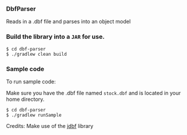 ### DbfParser

Reads in a .dbf file and parses into an object model

### Build the library into a `JAR` for use.

```
$ cd dbf-parser
$ ./gradlew clean build
```

### Sample code

To run sample code:

Make sure you have the .dbf file named `stock.dbf` and is located in your home directory.

```
$ cd dbf-parser
$ ./gradlew runSample
```

Credits: Make use of the [jdbf](https://github.com/iryndin/jdbf) library
